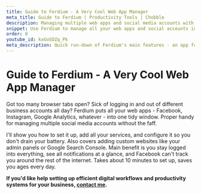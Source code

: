 ```yaml
---
title: Guide to Ferdium - A Very Cool Web App Manager
meta_title: Guide to Ferdium | Productivity Tools | Chobble
description: Managing multiple web apps and social media accounts with Ferdium
snippet: Use Ferdium to manage all your web apps and social accounts in one place
order: 8
youtube_id: kxGoSDZq_Pk
meta_description: Quick run-down of Ferdium's main features - an app for managing social media accounts and frequently visited websites
---
```


# Guide to Ferdium - A Very Cool Web App Manager

Got too many browser tabs open? Sick of logging in and out of different business accounts all day? Ferdium puts all your web apps - Facebook, Instagram, Google Analytics, whatever - into one tidy window. Proper handy for managing multiple social media accounts without the faff.

I'll show you how to set it up, add all your services, and configure it so you don't drain your battery. Also covers adding custom websites like your admin panels or Google Search Console. Main benefit is you stay logged into everything, see all notifications at a glance, and Facebook can't track you around the rest of the internet. Takes about 10 minutes to set up, saves you ages every day.

**If you'd like help setting up efficient digital workflows and productivity systems for your business, [contact me](/contact/).**